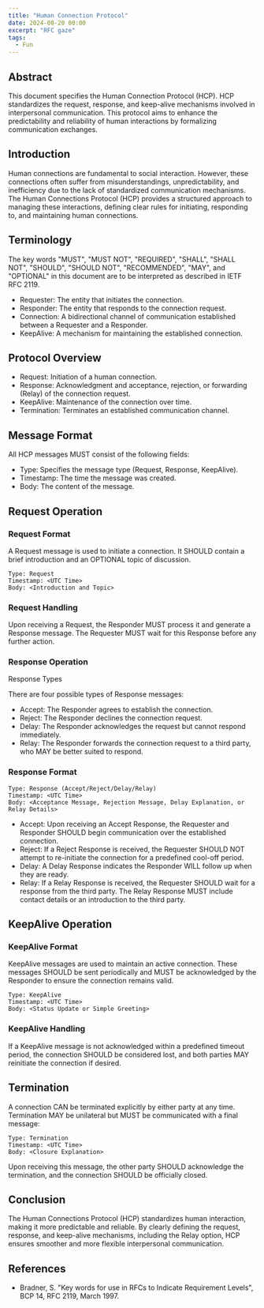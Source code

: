 ```yaml
---
title: "Human Connection Protocol"
date: 2024-08-20 00:00
excerpt: "RFC gaze"
tags:
  - Fun
---
```


## Abstract

This document specifies the Human Connection Protocol (HCP).
HCP standardizes the request, response, and keep-alive mechanisms involved in
interpersonal communication.
This protocol aims to enhance the predictability and reliability of human
interactions by formalizing communication exchanges.

## Introduction

Human connections are fundamental to social interaction. However, these
connections often suffer from misunderstandings, unpredictability, and
inefficiency due to the lack of standardized communication mechanisms. The
Human Connections Protocol (HCP) provides a structured approach to managing
these interactions, defining clear rules for initiating, responding to, and
maintaining human connections.

## Terminology

The key words "MUST", "MUST NOT", "REQUIRED", "SHALL", "SHALL NOT", "SHOULD",
"SHOULD NOT", "RECOMMENDED", "MAY", and "OPTIONAL" in this document are to be
interpreted as described in IETF RFC 2119.

- Requester: The entity that initiates the connection.
- Responder: The entity that responds to the connection request.
- Connection: A bidirectional channel of communication established between a
  Requester and a Responder.
- KeepAlive: A mechanism for maintaining the established connection.

## Protocol Overview

- Request: Initiation of a human connection.
- Response: Acknowledgment and acceptance, rejection, or forwarding (Relay) of
  the connection request.
- KeepAlive: Maintenance of the connection over time.
- Termination: Terminates an established communication channel.

## Message Format

All HCP messages MUST consist of the following fields:

- Type: Specifies the message type (Request, Response, KeepAlive).
- Timestamp: The time the message was created.
- Body: The content of the message.

## Request Operation

### Request Format

A Request message is used to initiate a connection. It SHOULD contain a brief introduction and an OPTIONAL topic of discussion.

```
Type: Request
Timestamp: <UTC Time>
Body: <Introduction and Topic>
```

### Request Handling

Upon receiving a Request, the Responder MUST process it and generate a Response message. The Requester MUST wait for this Response before any further action.

### Response Operation

Response Types

There are four possible types of Response messages:

- Accept: The Responder agrees to establish the connection.
- Reject: The Responder declines the connection request.
- Delay: The Responder acknowledges the request but cannot respond immediately.
- Relay: The Responder forwards the connection request to a third party, who MAY be better suited to respond.

### Response Format

```
Type: Response (Accept/Reject/Delay/Relay)
Timestamp: <UTC Time>
Body: <Acceptance Message, Rejection Message, Delay Explanation, or Relay Details>
```

- Accept: Upon receiving an Accept Response, the Requester and Responder SHOULD begin communication over the established connection.
- Reject: If a Reject Response is received, the Requester SHOULD NOT attempt to re-initiate the connection for a predefined cool-off period.
- Delay: A Delay Response indicates the Responder WILL follow up when they are ready.
- Relay: If a Relay Response is received, the Requester SHOULD wait for a response from the third party. The Relay Response MUST include contact details or an introduction to the third party.

## KeepAlive Operation

### KeepAlive Format

KeepAlive messages are used to maintain an active connection. These messages SHOULD be sent periodically and MUST be acknowledged by the Responder to ensure the connection remains valid.

```
Type: KeepAlive
Timestamp: <UTC Time>
Body: <Status Update or Simple Greeting>
```

### KeepAlive Handling

If a KeepAlive message is not acknowledged within a predefined timeout period, the connection SHOULD be considered lost, and both parties MAY reinitiate the connection if desired.

## Termination

A connection CAN be terminated explicitly by either party at any time. Termination MAY be unilateral but MUST be communicated with a final message:

```
Type: Termination
Timestamp: <UTC Time>
Body: <Closure Explanation>
```

Upon receiving this message, the other party SHOULD acknowledge the termination, and the connection SHOULD be officially closed.

## Conclusion

The Human Connections Protocol (HCP) standardizes human interaction, making it more predictable and reliable. By clearly defining the request, response, and keep-alive mechanisms, including the Relay option, HCP ensures smoother and more flexible interpersonal communication.

## References

- Bradner, S. "Key words for use in RFCs to Indicate Requirement Levels", BCP 14, RFC 2119, March 1997.
